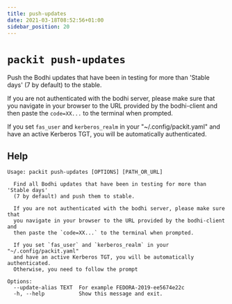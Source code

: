 ```yaml
---
title: push-updates
date: 2021-03-18T08:52:56+01:00
sidebar_position: 20
---
```


# `packit push-updates`

Push the Bodhi updates that have been in testing for more than 'Stable days' (7 by default)
to the stable.

If you are not authenticated with the bodhi server, please make sure that you
navigate in your browser to the URL provided by the bodhi-client and then paste
the `code=XX...` to the terminal when prompted.

If you set `fas_user` and `kerberos_realm` in your "~/.config/packit.yaml" and
have an active Kerberos TGT, you will be automatically authenticated.


## Help

    Usage: packit push-updates [OPTIONS] [PATH_OR_URL]

      Find all Bodhi updates that have been in testing for more than 'Stable days'
      (7 by default) and push them to stable.
    
      If you are not authenticated with the bodhi server, please make sure that
      you navigate in your browser to the URL provided by the bodhi-client and
      then paste the `code=XX...` to the terminal when prompted.
    
      If you set `fas_user` and `kerberos_realm` in your "~/.config/packit.yaml"
      and have an active Kerberos TGT, you will be automatically authenticated.
      Otherwise, you need to follow the prompt

    Options:
      --update-alias TEXT  For example FEDORA-2019-ee5674e22c
      -h, --help           Show this message and exit.
